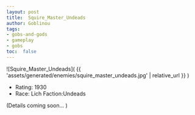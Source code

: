 ```yaml
---
layout: post
title:  Squire_Master_Undeads
author: Goblinou
tags:
- gobs-and-gods
- gameplay
- gobs
toc:  false
---
```


![Squire_Master_Undeads]( {{ 'assets/generated/enemies/squire_master_undeads.jpg' | relative_url }} )
- Rating: 1930
- Race: Lich  Faction:Undeads

(Details coming soon... )